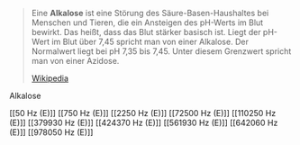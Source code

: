 > Eine **Alkalose** ist eine Störung des Säure-Basen-Haushaltes bei Menschen und Tieren, die ein Ansteigen des pH-Werts im Blut bewirkt. Das heißt, dass das Blut stärker basisch ist. Liegt der pH-Wert im Blut über 7,45 spricht man von einer Alkalose. Der Normalwert liegt bei pH 7,35 bis 7,45. Unter diesem Grenzwert spricht man von einer Azidose.
>
> [Wikipedia](https://de.wikipedia.org/wiki/Alkalose)

Alkalose

[[50 Hz (E)]]
[[750 Hz (E)]]
[[2250 Hz (E)]]
[[72500 Hz (E)]]
[[110250 Hz (E)]]
[[379930 Hz (E)]]
[[424370 Hz (E)]]
[[561930 Hz (E)]]
[[642060 Hz (E)]]
[[978050 Hz (E)]]